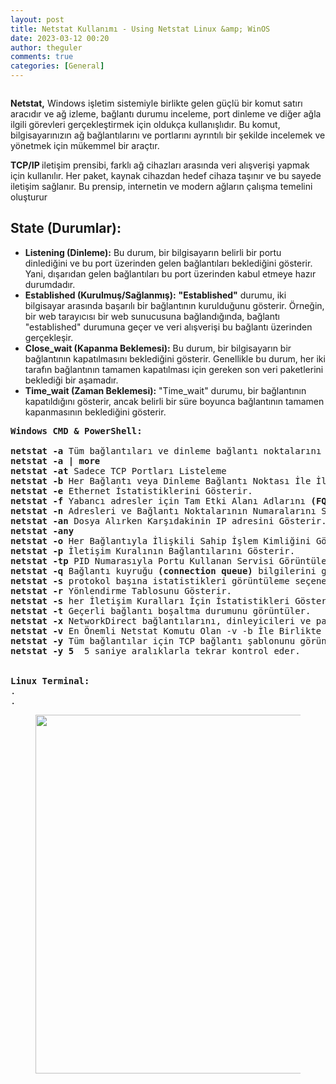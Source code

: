 ```yaml
---
layout: post
title: Netstat Kullanımı - Using Netstat Linux &amp; WinOS
date: 2023-03-12 00:20
author: theguler
comments: true
categories: [General]
---
```

<!-- wp:image {"id":6028,"sizeSlug":"large","linkDestination":"none"} -->
<figure class="wp-block-image size-large"><img src="https://theguler.wordpress.com/wp-content/uploads/2023/03/netstat.png?w=735" alt="" class="wp-image-6028" /></figure>
<!-- /wp:image -->

<!-- wp:paragraph -->
<p><strong>Netstat,</strong> Windows işletim sistemiyle birlikte gelen güçlü bir komut satırı aracıdır ve ağ izleme, bağlantı durumu inceleme, port dinleme ve diğer ağla ilgili görevleri gerçekleştirmek için oldukça kullanışlıdır. Bu komut, bilgisayarınızın ağ bağlantılarını ve portlarını ayrıntılı bir şekilde incelemek ve yönetmek için mükemmel bir araçtır.</p>
<!-- /wp:paragraph -->

<!-- wp:paragraph -->
<p><strong>TCP/IP </strong>iletişim prensibi,<strong> </strong>farklı ağ cihazları arasında veri alışverişi yapmak için kullanılır. Her paket, kaynak cihazdan hedef cihaza taşınır ve bu sayede iletişim sağlanır. Bu prensip, internetin ve modern ağların çalışma temelini oluşturur</p>
<!-- /wp:paragraph -->

<!-- wp:heading -->
<h2 class="wp-block-heading"><strong>State (Durumlar):</strong></h2>
<!-- /wp:heading -->

<!-- wp:list -->
<ul><!-- wp:list-item -->
<li><strong>Listening (Dinleme):</strong> Bu durum, bir bilgisayarın belirli bir portu dinlediğini ve bu port üzerinden gelen bağlantıları beklediğini gösterir. Yani, dışarıdan gelen bağlantıları bu port üzerinden kabul etmeye hazır durumdadır.</li>
<!-- /wp:list-item -->

<!-- wp:list-item -->
<li><strong>Established (Kurulmuş/Sağlanmış):</strong> <strong>"Established"</strong> durumu, iki bilgisayar arasında başarılı bir bağlantının kurulduğunu gösterir. Örneğin, bir web tarayıcısı bir web sunucusuna bağlandığında, bağlantı "established" durumuna geçer ve veri alışverişi bu bağlantı üzerinden gerçekleşir.</li>
<!-- /wp:list-item -->

<!-- wp:list-item -->
<li><strong>Close_wait (Kapanma Beklemesi):</strong> Bu durum, bir bilgisayarın bir bağlantının kapatılmasını beklediğini gösterir. Genellikle bu durum, her iki tarafın bağlantının tamamen kapatılması için gereken son veri paketlerini beklediği bir aşamadır.</li>
<!-- /wp:list-item -->

<!-- wp:list-item -->
<li><strong>Time_wait (Zaman Beklemesi):</strong> "Time_wait" durumu, bir bağlantının kapatıldığını gösterir, ancak belirli bir süre boyunca bağlantının tamamen kapanmasının beklediğini gösterir. </li>
<!-- /wp:list-item --></ul>
<!-- /wp:list -->

<!-- wp:preformatted -->
<pre class="wp-block-preformatted"><strong>Windows CMD &amp; PowerShell:</strong>

<strong>netstat -a</strong> Tüm bağlantıları ve dinleme bağlantı noktalarını görüntüler.
<strong>netstat -a | more</strong>
<strong>netstat -at</strong> Sadece TCP Portları Listeleme
<strong>netstat -b </strong>Her Bağlantı veya Dinleme Bağlantı Noktası İle İlişkili Çalıştırılabilir Dosyayı Gösterir.
<strong>netstat -e </strong>Ethernet İstatistiklerini Gösterir.
<strong>netstat -f </strong>Yabancı adresler için Tam Etki Alanı Adlarını <strong>(FQDN)</strong> görüntüler.
<strong>netstat -n </strong>Adresleri ve Bağlantı Noktalarının Numaralarını Sayısal Biçimde Gösterir
<strong>netstat -an</strong> Dosya Alırken Karşıdakinin IP adresini Gösterir.
<strong>netstat -any</strong>
<strong>netstat -o</strong> Her Bağlantıyla İlişkili Sahip İşlem Kimliğini Gösterir.
<strong>netstat -p</strong> İletişim Kuralının Bağlantılarını Gösterir.
<strong>netstat -tp</strong> PID Numarasıyla Portu Kullanan Servisi Görüntüleme
<strong>netstat -q</strong> Bağlantı kuyruğu <strong>(connection queue)</strong> bilgilerini görüntüler.
<strong>netstat -s</strong> protokol başına istatistikleri görüntüleme seçeneği, protokol aşağıdakilerden herhangi biri olabilir: IP, IPv6, ICMP, ICMPv6, TCP, TCPv6, UDP veya UDPv6
<strong>netstat -r </strong>Yönlendirme Tablosunu Gösterir.
<strong>netstat -s</strong> her İletişim Kuralları İçin İstatistikleri Gösterir.
<strong>netstat -t</strong> Geçerli bağlantı boşaltma durumunu görüntüler.
<strong>netstat -x </strong>NetworkDirect bağlantılarını, dinleyicileri ve paylaşılan uç noktaları görüntüler.
<strong>netstat -v </strong>En Önemli Netstat Komutu Olan -v -b İle Birlikte Kullanılırsa Tüm Çalışan Dosyalar İçin Bağlantı ve Bağlantı Noktası Oluşumu İle İlgili Bileşenlerin Sırasını Gösterir.
<strong>netstat -y </strong>Tüm bağlantılar için TCP bağlantı şablonunu görüntüler. Diğer seçeneklerle birleştirilemez.
<strong>netstat -y 5 </strong> 5 saniye aralıklarla tekrar kontrol eder.


<strong>Linux Terminal:</strong>
.
.</pre>
<!-- /wp:preformatted -->

<!-- wp:image {"id":8915,"width":"574px","height":"auto","sizeSlug":"large","linkDestination":"none"} -->
<figure class="wp-block-image size-large is-resized"><img src="https://theguler.wordpress.com/wp-content/uploads/2023/10/pid.png?w=772" alt="" class="wp-image-8915" style="width:574px;height:auto" /></figure>
<!-- /wp:image -->
